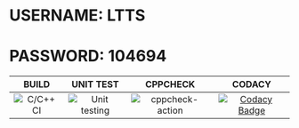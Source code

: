 # USERNAME: LTTS
# PASSWORD: 104694



|BUILD|UNIT TEST|CPPCHECK|CODACY|
|:--:|:--:|:--:|:--:|
|![C/C++ CI](https://github.com/99002552/Mini_Project/workflows/C/C++%20CI/badge.svg)|![Unit testing](https://github.com/99002552/Mini_Project/workflows/Unit%20testing/badge.svg)|![cppcheck-action](https://github.com/99002552/Mini_Project/workflows/cppcheck-action/badge.svg)|[![Codacy Badge](https://api.codacy.com/project/badge/Grade/68088c5d6c7345a786ab95689b36b002)](https://app.codacy.com/manual/99002552/Mini_Project?utm_source=github.com&utm_medium=referral&utm_content=99002552/Mini_Project&utm_campaign=Badge_Grade_Dashboard)|
